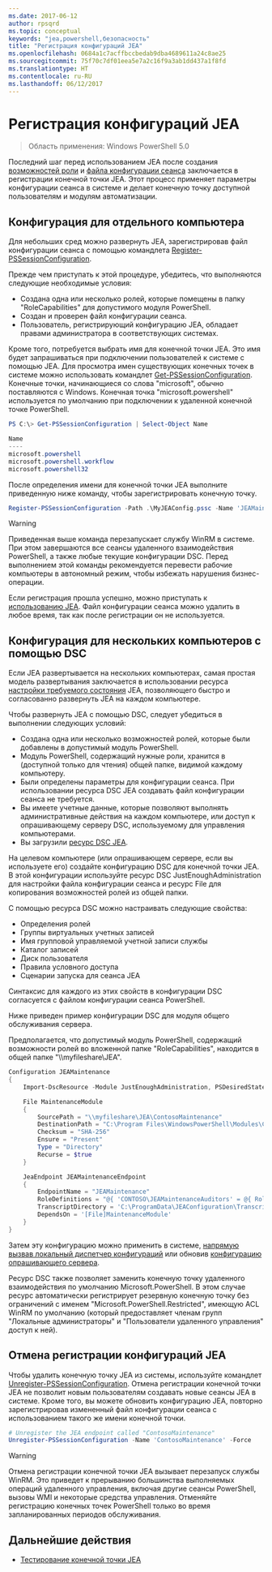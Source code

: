 ```yaml
---
ms.date: 2017-06-12
author: rpsqrd
ms.topic: conceptual
keywords: "jea,powershell,безопасность"
title: "Регистрация конфигураций JEA"
ms.openlocfilehash: 0684a1c7acffbccbedab9dba4689611a24c8ae25
ms.sourcegitcommit: 75f70c7df01eea5e7a2c16f9a3ab1dd437a1f8fd
ms.translationtype: HT
ms.contentlocale: ru-RU
ms.lasthandoff: 06/12/2017
---
```

<a id="registering-jea-configurations" class="xliff"></a>
# Регистрация конфигураций JEA

> Область применения: Windows PowerShell 5.0

Последний шаг перед использованием JEA после создания [возможностей роли](role-capabilities.md) и [файла конфигурации сеанса](session-configurations.md) заключается в регистрации конечной точки JEA.
Этот процесс применяет параметры конфигурации сеанса в системе и делает конечную точку доступной пользователям и модулям автоматизации.

<a id="single-machine-configuration" class="xliff"></a>
## Конфигурация для отдельного компьютера

Для небольших сред можно развернуть JEA, зарегистрировав файл конфигурации сеанса с помощью командлета [Register-PSSessionConfiguration](https://msdn.microsoft.com/en-us/powershell/reference/5.1/microsoft.powershell.core/register-pssessionconfiguration).

Прежде чем приступать к этой процедуре, убедитесь, что выполняются следующие необходимые условия:
- Создана одна или несколько ролей, которые помещены в папку "RoleCapabilities" для допустимого модуля PowerShell.
- Создан и проверен файл конфигурации сеанса.
- Пользователь, регистрирующий конфигурацию JEA, обладает правами администратора в соответствующих системах.

Кроме того, потребуется выбрать имя для конечной точки JEA.
Это имя будет запрашиваться при подключении пользователей к системе с помощью JEA.
Для просмотра имен существующих конечных точек в системе можно использовать командлет [Get-PSSessionConfiguration](https://msdn.microsoft.com/en-us/powershell/reference/5.1/microsoft.powershell.core/get-pssessionconfiguration).
Конечные точки, начинающиеся со слова "microsoft", обычно поставляются с Windows.
Конечная точка "microsoft.powershell" используется по умолчанию при подключении к удаленной конечной точке PowerShell.

```powershell
PS C:\> Get-PSSessionConfiguration | Select-Object Name

Name
----
microsoft.powershell
microsoft.powershell.workflow
microsoft.powershell32
```

После определения имени для конечной точки JEA выполните приведенную ниже команду, чтобы зарегистрировать конечную точку.

```powershell
Register-PSSessionConfiguration -Path .\MyJEAConfig.pssc -Name 'JEAMaintenance' -Force
```

> [!WARNING]
> Приведенная выше команда перезапускает службу WinRM в системе.
> При этом завершаются все сеансы удаленного взаимодействия PowerShell, а также любые текущие конфигурации DSC.
> Перед выполнением этой команды рекомендуется перевести рабочие компьютеры в автономный режим, чтобы избежать нарушения бизнес-операции.

Если регистрация прошла успешно, можно приступать к [использованию JEA](using-jea.md).
Файл конфигурации сеанса можно удалить в любое время, так как после регистрации он не используется.

<a id="multi-machine-configuration-with-dsc" class="xliff"></a>
## Конфигурация для нескольких компьютеров с помощью DSC

Если JEA развертывается на нескольких компьютерах, самая простая модель развертывания заключается в использовании ресурса [настройки требуемого состояния](https://msdn.microsoft.com/en-us/powershell/dsc/overview) JEA, позволяющего быстро и согласованно развернуть JEA на каждом компьютере.

Чтобы развернуть JEA с помощью DSC, следует убедиться в выполнении следующих условий:
- Создана одна или несколько возможностей ролей, которые были добавлены в допустимый модуль PowerShell.
- Модуль PowerShell, содержащий нужные роли, хранится в (доступной только для чтения) общей папке, видимой каждому компьютеру.
- Были определены параметры для конфигурации сеанса. При использовании ресурса DSC JEA создавать файл конфигурации сеанса не требуется.
- Вы имеете учетные данные, которые позволяют выполнять административные действия на каждом компьютере, или доступ к опрашивающему серверу DSC, используемому для управления компьютерами.
- Вы загрузили [ресурс DSC JEA](https://github.com/PowerShell/JEA/tree/master/DSC%20Resource).

На целевом компьютере (или опрашивающем сервере, если вы используете его) создайте конфигурацию DSC для конечной точки JEA.
В этой конфигурации используйте ресурс DSC JustEnoughAdministration для настройки файла конфигурации сеанса и ресурс File для копирования возможностей ролей из общей папки.

С помощью ресурса DSC можно настраивать следующие свойства:
- Определения ролей
- Группы виртуальных учетных записей
- Имя групповой управляемой учетной записи службы
- Каталог записей
- Диск пользователя
- Правила условного доступа
- Сценарии запуска для сеанса JEA

Синтаксис для каждого из этих свойств в конфигурации DSC согласуется с файлом конфигурации сеанса PowerShell.

Ниже приведен пример конфигурации DSC для модуля общего обслуживания сервера.

Предполагается, что допустимый модуль PowerShell, содержащий возможности ролей во вложенной папке "RoleCapabilities", находится в общей папке "\\\\myfileshare\\JEA".


```powershell
Configuration JEAMaintenance
{
    Import-DscResource -Module JustEnoughAdministration, PSDesiredStateConfiguration

    File MaintenanceModule
    {
        SourcePath = "\\myfileshare\JEA\ContosoMaintenance"
        DestinationPath = "C:\Program Files\WindowsPowerShell\Modules\ContosoMaintenance"
        Checksum = "SHA-256"
        Ensure = "Present"
        Type = "Directory"
        Recurse = $true
    }

    JeaEndpoint JEAMaintenanceEndpoint
    {
        EndpointName = "JEAMaintenance"
        RoleDefinitions = "@{ 'CONTOSO\JEAMaintenanceAuditors' = @{ RoleCapabilities = 'GeneralServerMaintenance-Audit' }; 'CONTOSO\JEAMaintenanceAdmins' = @{ RoleCapabilities = 'GeneralServerMaintenance-Audit', 'GeneralServerMaintenance-Admin' } }"
        TranscriptDirectory = 'C:\ProgramData\JEAConfiguration\Transcripts'
        DependsOn = '[File]MaintenanceModule'
    }
}
```

Затем эту конфигурацию можно применить в системе, [напрямую вызвав локальный диспетчер конфигураций](https://msdn.microsoft.com/en-us/powershell/dsc/metaconfig) или обновив [конфигурацию опрашивающего сервера](https://msdn.microsoft.com/en-us/powershell/dsc/pullserver).

Ресурс DSC также позволяет заменить конечную точку удаленного взаимодействия по умолчанию Microsoft.PowerShell.
В этом случае ресурс автоматически регистрирует резервную конечную точку без ограничений с именем "Microsoft.PowerShell.Restricted", имеющую ACL WinRM по умолчанию (который предоставляет членам групп "Локальные администраторы" и "Пользователи удаленного управления" доступ к ней).

<a id="unregistering-jea-configurations" class="xliff"></a>
## Отмена регистрации конфигураций JEA

Чтобы удалить конечную точку JEA из системы, используйте командлет [Unregister-PSSessionConfiguration](https://msdn.microsoft.com/powershell/reference/5.1/microsoft.powershell.core/Unregister-PSSessionConfiguration).
Отмена регистрации конечной точки JEA не позволит новым пользователям создавать новые сеансы JEA в системе.
Кроме того, вы можете обновить конфигурацию JEA, повторно зарегистрировав измененный файл конфигурации сеанса с использованием такого же имени конечной точки.

```powershell
# Unregister the JEA endpoint called "ContosoMaintenance"
Unregister-PSSessionConfiguration -Name 'ContosoMaintenance' -Force
```

> [!WARNING]
> Отмена регистрации конечной точки JEA вызывает перезапуск службы WinRM.
> Это приведет к прерыванию большинства выполняемых операций удаленного управления, включая другие сеансы PowerShell, вызовы WMI и некоторые средства управления.
> Отменяйте регистрацию конечных точек PowerShell только во время запланированных периодов обслуживания.

<a id="next-steps" class="xliff"></a>
## Дальнейшие действия

- [Тестирование конечной точки JEA](using-jea.md)

